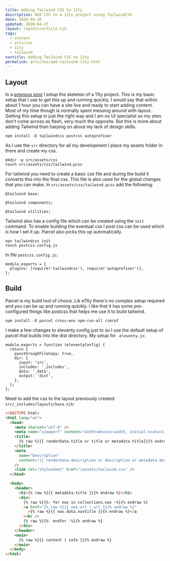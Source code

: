 ```yaml
---
title: Adding Tailwind CSS to 11ty
description: Add CSS to a 11ty project using TailwindCSS
date: 2020-04-26
updated: 2020-04-27
layout: layouts/article.njk
tags:
  - content
  - articles
  - 11ty
  - tailwind
navtitle: Adding Tailwind CSS to 11ty
permalink: articles/add-tailwind-11ty.html
---
```


## Layout

In a [previous post](basic-11ty-setup.html) I setup the skeleton of a 11ty project. This is my basic setup that I use to get this up and running quickly. I would say that within about 1 hour you can have a site live and ready to start adding content. Most of my time though is normally spent messing around with layout. Getting this setup in just the right way and I am no UI specialist so my sites don't come across as flash, very much the opposite. But this is more about adding Tailwind than harping on about my lack of design skills.

```
npm install -D tailwindcss postcss autoprefixer
```

As I use the `src` directory for all my development I place my assets folder in there and create my css.

```
mkdir -p src/assets/css
touch src/assets/css/tailwind.pcss
```

For tailwind you need to create a basic css file and during the build it converts this into the final css. This file is also used for the global changes that you can make. In `src/assets/css/tailwind.pcss` add the following:

```
@tailwind base;

@tailwind components;

@tailwind utilities;
```

Tailwind also has a config file which can be created using the `init` command. To enable building the eventual css I post css can be used which is how I set it up. Parcel also picks this up automatically.

```
npx tailwindcss init
touch postcss.config.js
```

In file `postcss.config.js`:

```
module.exports = {
  plugins: [require('tailwindcss'), require('autoprefixer')],
};
```

## Build

Parcel is my build tool of choice. Lik e11ty there's no complex setup required and you can be up and running quickly. I like that it has some pre-configured things like postcss that helps me use it to build tailwind.

```
npm install -D parcel cross-env npm-run-all rimraf
```

I make a few changes to eleventy config just to so I use the default setup of parcel that builds into the dist directory. My setup for `.eleventy.js`:

```
module.exports = function (eleventyConfig) {
  return {
    passthroughFileCopy: true,
    dir: {
      input: 'src',
      includes: '_includes',
      data: '_data',
      output: 'dist',
    },
  };
};
```

Need to add the css to the layout previously created `src/_includes/layouts/base.njk`:

```html
<!DOCTYPE html>
<html lang="en">
  <head>
    <meta charset="utf-8" />
    <meta name="viewport" content="width=device-width, initial-scale=1.0" />
    <title>
      {% raw %}{{ renderData.title or title or metadata.title}}{% endraw %}
    </title>
    <meta
      name="Description"
      content="{{ renderData.description or description or metadata.description }}"
    />
    <link rel="stylesheet" href="/assets/tailwind.css" />
  </head>

  <body>
    <header>
      <h1>{% raw %}{{ metadata.title }}{% endraw %}</h1>
      <div>
        {% raw %}{%- for nav in collections.nav -%}{% endraw %}
        <a href="{% raw %}{{ nav.url | url }}{% endraw %}"
          >{% raw %}{{ nav.data.navtitle }}{% endraw %}</a
        ><br />
        {% raw %}{%- endfor -%}{% endraw %}
      </div>
    </header>
    <main>
      {% raw %}{{ content | safe }}{% endraw %}
    </main>
  </body>
</html>
```
